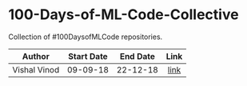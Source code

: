 # 100-Days-of-ML-Code-Collective
Collection of #100DaysofMLCode repositories. 


|      Author        | Start Date    |  End Date     |                           Link                           |
|:------------------:|:-------------:|:-------------:| :-------------------------------------------------------:|
| Vishal Vinod       | 09-09-18      | 22-12-18      | [link](https://github.com/Vishal-V/100-Days-of-ML-Code)  |

